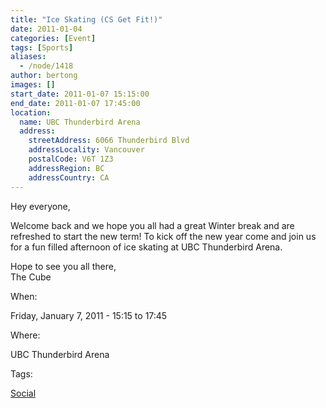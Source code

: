 ```yaml
---
title: "Ice Skating (CS Get Fit!)"
date: 2011-01-04
categories: [Event]
tags: [Sports]
aliases:
  - /node/1418
author: bertong
images: []
start_date: 2011-01-07 15:15:00
end_date: 2011-01-07 17:45:00
location:
  name: UBC Thunderbird Arena
  address:
    streetAddress: 6066 Thunderbird Blvd
    addressLocality: Vancouver
    postalCode: V6T 1Z3
    addressRegion: BC
    addressCountry: CA
---
```


Hey everyone,

Welcome back and we hope you all had a great Winter break and are refreshed to start the new term!
To kick off the new year come and join us for a fun filled afternoon of ice skating at UBC Thunderbird Arena.

Hope to see you all there, \
The Cube

When:

Friday, January 7, 2011 - 15:15 to 17:45

Where:

UBC Thunderbird Arena

Tags:

[Social](/social)

